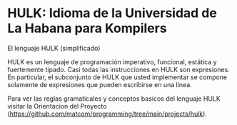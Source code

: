 # HULK: Idioma de la Universidad de La Habana para Kompilers

El lenguaje HULK (simplificado)

HULK es un lenguaje de programación imperativo, funcional, estática y fuertemente tipado. Casi todas las instrucciones en HULK son expresiones. En particular, el subconjunto de HULK que usted implementar se compone solamente de expresiones que pueden escribirse en una línea.

Para ver las reglas gramaticales y conceptos basicos del lenguaje HULK visitar la Orientacion del Proyecto  (https://github.com/matcom/programming/tree/main/projects/hulk).

